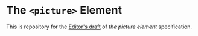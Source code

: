 # The ```<picture>``` Element

This is repository for the <a
href="http://picture.responsiveimages.org">Editor's draft</a> of <cite>the
picture element</cite> specification.
